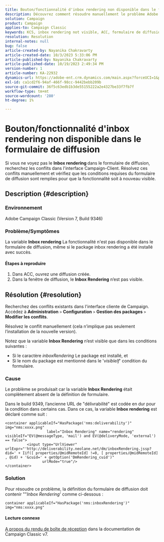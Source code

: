 ```yaml
---
title: Bouton/fonctionnalité d'inbox rendering non disponible dans le formulaire de diffusion
description: Découvrez comment résoudre manuellement le problème Adobe Campaign Classic en raison duquel le bouton Inbox Rendering n'est pas visible dans le formulaire de diffusion. Recherchez les conflits.
solution: Campaign
product: Campaign
applies-to: Campaign Classic
keywords: KCS, inbox rendering not visible, ACC, formulaire de diffusion, inbox rendering
resolution: Resolution
internal-notes: null
bug: false
article-created-by: Nayanika Chakravarty
article-created-date: 10/3/2023 5:33:06 PM
article-published-by: Nayanika Chakravarty
article-published-date: 10/19/2023 2:49:34 PM
version-number: 1
article-number: KA-22932
dynamics-url: https://adobe-ent.crm.dynamics.com/main.aspx?forceUCI=1&pagetype=entityrecord&etn=knowledgearticle&id=3b69b0e4-1262-ee11-be6e-6045bd006b3d
exl-id: ca1cd2f6-94af-466f-98cc-9442bebb209b
source-git-commit: 36f5c63edb1b3de55155222a2e4327be33f7fb7f
workflow-type: tm+mt
source-wordcount: '280'
ht-degree: 1%

---
```


# Bouton/fonctionnalité d&#39;inbox rendering non disponible dans le formulaire de diffusion


Si vous ne voyez pas le <b>Inbox rendering </b>dans le formulaire de diffusion, recherchez les conflits dans l&#39;interface Campaign-Client. Résolvez ces conflits manuellement et vérifiez que les conditions requises du formulaire de diffusion sont remplies pour que la fonctionnalité soit à nouveau visible.

## Description {#description}


### Environnement

Adobe Campaign Classic (Version 7, Build 9346)

### Problème/Symptômes

La variable <b>Inbox rendering</b> La fonctionnalité n&#39;est pas disponible dans le formulaire de diffusion, même si le package inbox rendering a été installé avec succès.

#### Étapes à reproduire

1. Dans ACC, ouvrez une diffusion créée.
2. Dans la fenêtre de diffusion, le <b>Inbox Rendering</b> n’est pas visible.



## Résolution {#resolution}


Recherchez des conflits existants dans l&#39;interface cliente de Campaign. Accédez à <b>Administration</b> `>`  <b>Configuration</b> `>`  <b>Gestion des packages</b> `>`  <b>Modifier les conflits</b>.

Résolvez le conflit manuellement (cela n’implique pas seulement l’installation de la nouvelle version).

Notez que la variable <b>Inbox Rendering</b> n’est visible que dans les conditions suivantes :

- Si le caractère *inboxRendering* Le package est installé, et
- Si le nom du package est mentionné dans le &#39;*visibleIf*&#39; condition du formulaire.


### Cause

Le problème se produisait car la variable <b>Inbox Rendering</b> était complètement absent de la définition de formulaire.

Dans le build 9349, l’ancienne URL de &quot;délivrabilité&quot; est codée en dur pour la condition dans certains cas. Dans ce cas, la variable <b>Inbox rendering</b> est déclaré comme suit :


```
<container applicableIf="HasPackage('nms:deliverability')" img="nms:xxxx.png"
                   label="Inbox Rendering" name="rendering" visibleIf="EV(@messageType, 'mail') and EV(@deliveryMode, 'external') == false">
          <input type="UrlViewer" urlExpr="'http://deliverability.neolane.net/dm/inboxRendering.jssp?did=' + Iif([ properties/@midRemoteId] !=0, [ properties/@midRemoteId] , @id) + '&cuid=' + getOption('DmRendering_cuid')"
                 urlMode="true"/>
</container>
```


### Solution

Pour résoudre ce problème, la définition du formulaire de diffusion doit contenir &quot;&quot;*Inbox Rendering*&#39; comme ci-dessous :


```
container applicableIf="HasPackage('nms:inboxRendering')" img="nms:xxxx.png"
```


#### <b>Lecture connexe</b> 

[A propos du rendu de boîte de réception](https://experienceleague.adobe.com/docs/campaign-classic/using/sending-messages/deliverability-management/inbox-rendering.html?lang=en#about-inbox-rendering) dans la documentation de Campaign Classic v7.
